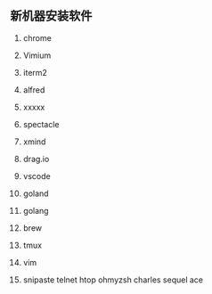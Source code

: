## 新机器安装软件
1. chrome
  1. Vimium

2. iterm2
3. alfred
4. xxxxx
5. spectacle
6. xmind
7. drag.io
8. vscode
9. goland
10. golang 
11. brew 
12. tmux 
13. vim
14. snipaste
telnet 
htop 
ohmyzsh
charles
sequel ace
